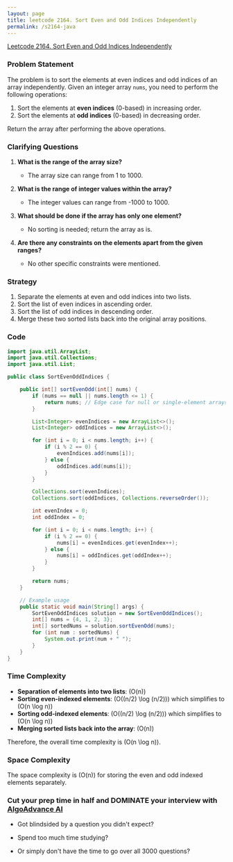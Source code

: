 ```yaml
---
layout: page
title: leetcode 2164. Sort Even and Odd Indices Independently
permalink: /s2164-java
---
```

[Leetcode 2164. Sort Even and Odd Indices Independently](https://algoadvance.github.io/algoadvance/l2164)
### Problem Statement

The problem is to sort the elements at even indices and odd indices of an array independently. Given an integer array `nums`, you need to perform the following operations:

1. Sort the elements at **even indices** (0-based) in increasing order.
2. Sort the elements at **odd indices** (0-based) in decreasing order.

Return the array after performing the above operations.

### Clarifying Questions

1. **What is the range of the array size?**
   - The array size can range from 1 to 1000.

2. **What is the range of integer values within the array?**
   - The integer values can range from -1000 to 1000.

3. **What should be done if the array has only one element?**
   - No sorting is needed; return the array as is.

4. **Are there any constraints on the elements apart from the given ranges?**
   - No other specific constraints were mentioned.

### Strategy

1. Separate the elements at even and odd indices into two lists.
2. Sort the list of even indices in ascending order.
3. Sort the list of odd indices in descending order.
4. Merge these two sorted lists back into the original array positions.

### Code

```java
import java.util.ArrayList;
import java.util.Collections;
import java.util.List;

public class SortEvenOddIndices {

    public int[] sortEvenOdd(int[] nums) {
        if (nums == null || nums.length <= 1) {
            return nums; // Edge case for null or single-element arrays
        }

        List<Integer> evenIndices = new ArrayList<>();
        List<Integer> oddIndices = new ArrayList<>();

        for (int i = 0; i < nums.length; i++) {
            if (i % 2 == 0) {
                evenIndices.add(nums[i]);
            } else {
                oddIndices.add(nums[i]);
            }
        }

        Collections.sort(evenIndices);
        Collections.sort(oddIndices, Collections.reverseOrder());

        int evenIndex = 0;
        int oddIndex = 0;

        for (int i = 0; i < nums.length; i++) {
            if (i % 2 == 0) {
                nums[i] = evenIndices.get(evenIndex++);
            } else {
                nums[i] = oddIndices.get(oddIndex++);
            }
        }

        return nums;
    }

    // Example usage
    public static void main(String[] args) {
        SortEvenOddIndices solution = new SortEvenOddIndices();
        int[] nums = {4, 1, 2, 3};
        int[] sortedNums = solution.sortEvenOdd(nums);
        for (int num : sortedNums) {
            System.out.print(num + " ");
        }
    }
}
```

### Time Complexity

- **Separation of elements into two lists**: \(O(n)\)
- **Sorting even-indexed elements**: \(O((n/2) \log (n/2))\) which simplifies to \(O(n \log n)\)
- **Sorting odd-indexed elements**: \(O((n/2) \log (n/2))\) which simplifies to \(O(n \log n)\)
- **Merging sorted lists back into the array**: \(O(n)\)

Therefore, the overall time complexity is \(O(n \log n)\).

### Space Complexity

The space complexity is \(O(n)\) for storing the even and odd indexed elements separately.


### Cut your prep time in half and DOMINATE your interview with [AlgoAdvance AI](https://algoAdvance.com)

- Got blindsided by a question you didn't expect?

- Spend too much time studying?

- Or simply don't have the time to go over all 3000 questions?

